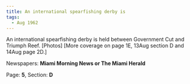 ```yaml
---  
title: An international spearfishing derby is  
tags:  
  - Aug 1962  
---  
```

  
An international spearfishing derby is held between Government Cut and Triumph Reef. [Photos] [More coverage on page 1E, 13Aug section D and 14Aug page 2D.]  
  
Newspapers: **Miami Morning News or The Miami Herald**  
  
Page: **5**, Section: **D** 
